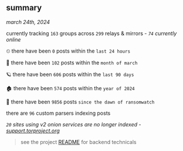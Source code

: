 
## summary
_march 24th, 2024_

currently tracking `163` groups across `299` relays & mirrors - _`74` currently online_

⏲ there have been `0` posts within the `last 24 hours`

🦈 there have been `102` posts within the `month of march`

🪐 there have been `606` posts within the `last 90 days`

🏚 there have been `574` posts within the `year of 2024`

🦕 there have been `9856` posts `since the dawn of ransomwatch`

there are `96` custom parsers indexing posts

_`20` sites using v2 onion services are no longer indexed - [support.torproject.org](https://support.torproject.org/onionservices/v2-deprecation/)_

> see the project [README](https://github.com/joshhighet/ransomwatch#ransomwatch--) for backend technicals
